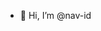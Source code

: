 - 👋 Hi, I’m @nav-id

<!---
nav-id/nav-id is a ✨ special ✨ repository because its `README.md` (this file) appears on your GitHub profile.
You can click the Preview link to take a look at your changes.
--->
